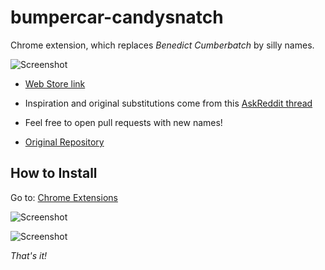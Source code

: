 # bumpercar-candysnatch

Chrome extension, which replaces *Benedict Cumberbatch* by silly names.

![Screenshot](https://i.imgur.com/wBLWj2R.png)

- [Web Store link](https://chrome.google.com/webstore/detail/bumpercar-candysnatch/gfgeflpiolnadakikfnhlmlmnbmadbaj)

- Inspiration and original substitutions come from this [AskReddit thread](https://www.reddit.com/r/AskReddit/comments/5ccuwq/whats_your_best_approximation_of_benedict/)

- Feel free to open pull requests with new names!

- [Original Repository](https://github.com/viktorsec/bumpercar-candysnatch)

## How to Install 

Go to: [Chrome Extensions](chrome://extensions)

![Screenshot](https://imgur.com/Y6UdEYv)

![Screenshot](https://imgur.com/dxtCq2P)

_That's it!_
